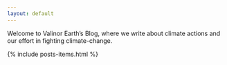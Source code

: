 ```yaml
---
layout: default
---
```


Welcome to Valinor Earth’s Blog, where we write about climate actions and our effort in fighting climate-change.

<div class="items-list content-medium">
  {% include posts-items.html %}
</div>